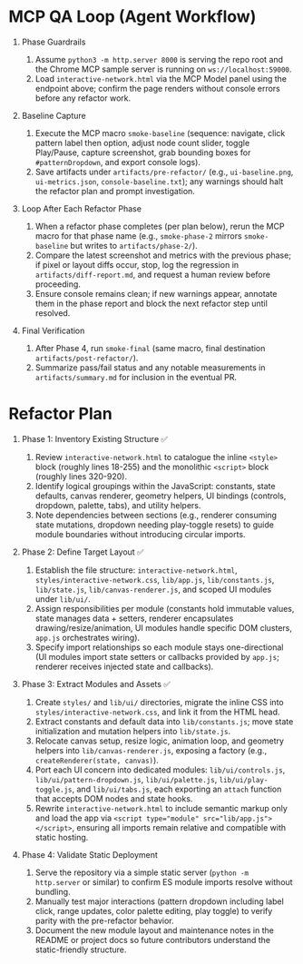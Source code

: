 # MCP QA Loop (Agent Workflow)

1. Phase Guardrails
   1. Assume `python3 -m http.server 8000` is serving the repo root and the Chrome MCP sample server is running on `ws://localhost:59000`.
   2. Load `interactive-network.html` via the MCP Model panel using the endpoint above; confirm the page renders without console errors before any refactor work.

2. Baseline Capture
   1. Execute the MCP macro `smoke-baseline` (sequence: navigate, click pattern label then option, adjust node count slider, toggle Play/Pause, capture screenshot, grab bounding boxes for `#patternDropdown`, and export console logs).
   2. Save artifacts under `artifacts/pre-refactor/` (e.g., `ui-baseline.png`, `ui-metrics.json`, `console-baseline.txt`); any warnings should halt the refactor plan and prompt investigation.

3. Loop After Each Refactor Phase
   1. When a refactor phase completes (per plan below), rerun the MCP macro for that phase name (e.g., `smoke-phase-2` mirrors `smoke-baseline` but writes to `artifacts/phase-2/`).
   2. Compare the latest screenshot and metrics with the previous phase; if pixel or layout diffs occur, stop, log the regression in `artifacts/diff-report.md`, and request a human review before proceeding.
   3. Ensure console remains clean; if new warnings appear, annotate them in the phase report and block the next refactor step until resolved.

4. Final Verification
   1. After Phase 4, run `smoke-final` (same macro, final destination `artifacts/post-refactor/`).
   2. Summarize pass/fail status and any notable measurements in `artifacts/summary.md` for inclusion in the eventual PR.

# Refactor Plan

1. Phase 1: Inventory Existing Structure ✅
   1. Review `interactive-network.html` to catalogue the inline `<style>` block (roughly lines 18-255) and the monolithic `<script>` block (roughly lines 320-920).
   2. Identify logical groupings within the JavaScript: constants, state defaults, canvas renderer, geometry helpers, UI bindings (controls, dropdown, palette, tabs), and utility helpers.
   3. Note dependencies between sections (e.g., renderer consuming state mutations, dropdown needing play-toggle resets) to guide module boundaries without introducing circular imports.

2. Phase 2: Define Target Layout ✅
   1. Establish the file structure: `interactive-network.html`, `styles/interactive-network.css`, `lib/app.js`, `lib/constants.js`, `lib/state.js`, `lib/canvas-renderer.js`, and scoped UI modules under `lib/ui/`.
   2. Assign responsibilities per module (constants hold immutable values, state manages data + setters, renderer encapsulates drawing/resize/animation, UI modules handle specific DOM clusters, `app.js` orchestrates wiring).
   3. Specify import relationships so each module stays one-directional (UI modules import state setters or callbacks provided by `app.js`; renderer receives injected state and callbacks).

3. Phase 3: Extract Modules and Assets ✅
   1. Create `styles/` and `lib/ui/` directories, migrate the inline CSS into `styles/interactive-network.css`, and link it from the HTML head.
   2. Extract constants and default data into `lib/constants.js`; move state initialization and mutation helpers into `lib/state.js`.
   3. Relocate canvas setup, resize logic, animation loop, and geometry helpers into `lib/canvas-renderer.js`, exposing a factory (e.g., `createRenderer(state, canvas)`).
   4. Port each UI concern into dedicated modules: `lib/ui/controls.js`, `lib/ui/pattern-dropdown.js`, `lib/ui/palette.js`, `lib/ui/play-toggle.js`, and `lib/ui/tabs.js`, each exporting an `attach` function that accepts DOM nodes and state hooks.
   5. Rewrite `interactive-network.html` to include semantic markup only and load the app via `<script type="module" src="lib/app.js"></script>`, ensuring all imports remain relative and compatible with static hosting.

4. Phase 4: Validate Static Deployment
   1. Serve the repository via a simple static server (`python -m http.server` or similar) to confirm ES module imports resolve without bundling.
   2. Manually test major interactions (pattern dropdown including label click, range updates, color palette editing, play toggle) to verify parity with the pre-refactor behavior.
   3. Document the new module layout and maintenance notes in the README or project docs so future contributors understand the static-friendly structure.
